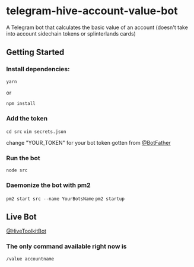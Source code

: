 # telegram-hive-account-value-bot
A Telegram bot that calculates the basic value of an account (doesn't take into account sidechain tokens or splinterlands cards)

## Getting Started

### Install dependencies:

`yarn`

or

`npm install`

### Add the token

`cd src`
`vim secrets.json`

change "YOUR_TOKEN" for your bot token gotten from [@BotFather](https://t.me/Botfather)

### Run the bot

`node src`

### Daemonize the bot with pm2

`pm2 start src --name YourBotsName`
`pm2 startup`

## Live Bot

[@HiveToolkitBot](https://t.me/HiveToolkitBot)

### The only command available right now is

`/value accountname`
